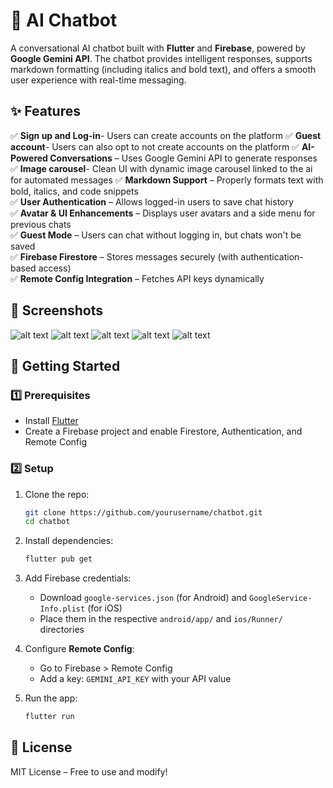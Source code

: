 # 🤖 AI Chatbot  

A conversational AI chatbot built with **Flutter** and **Firebase**, powered by **Google Gemini API**. The chatbot provides intelligent responses, supports markdown formatting (including italics and bold text), and offers a smooth user experience with real-time messaging.  

## ✨ Features  
✅ **Sign up and Log-in**- Users can create accounts on the platform
✅ **Guest account**- Users can also opt to not create accounts on the platform
✅ **AI-Powered Conversations** – Uses Google Gemini API to generate responses 
✅ **Image carousel**- Clean UI with dynamic image carousel linked to the ai for automated messages 
✅ **Markdown Support** – Properly formats text with bold, italics, and code snippets  
✅ **User Authentication** – Allows logged-in users to save chat history  
✅ **Avatar & UI Enhancements** – Displays user avatars and a side menu for previous chats  
✅ **Guest Mode** – Users can chat without logging in, but chats won't be saved  
✅ **Firebase Firestore** – Stores messages securely (with authentication-based access)  
✅ **Remote Config Integration** – Fetches API keys dynamically  

## 📸 Screenshots  
![alt text](image.png)
![alt text](image-1.png) 
![alt text](image-2.png) 
![alt text](image-3.png)
![alt text](image-4.png)

## 🚀 Getting Started  

### **1️⃣ Prerequisites**  
- Install [Flutter](https://flutter.dev/docs/get-started/install)  
- Create a Firebase project and enable Firestore, Authentication, and Remote Config  

### **2️⃣ Setup**  
1. Clone the repo:  
   ```bash
   git clone https://github.com/yourusername/chatbot.git
   cd chatbot
   ```
2. Install dependencies:  
   ```bash
   flutter pub get
   ```
3. Add Firebase credentials:  
   - Download `google-services.json` (for Android) and `GoogleService-Info.plist` (for iOS)  
   - Place them in the respective `android/app/` and `ios/Runner/` directories  

4. Configure **Remote Config**:  
   - Go to Firebase > Remote Config  
   - Add a key: `GEMINI_API_KEY` with your API value  

5. Run the app:  
   ```bash
   flutter run
   ```
## 📜 License  
MIT License – Free to use and modify!  
